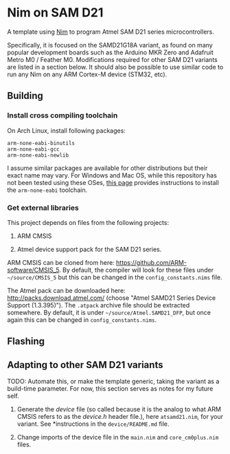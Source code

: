 # Nim on SAM D21

A template using [Nim](nim-lang.org) to program Atmel SAM D21 series
microcontrollers.

Specifically, it is focused on the SAMD21G18A variant, as found on many
popular development boards such as the Arduino MKR Zero and Adafruit Metro
M0 / Feather M0. Modifications required for other SAM D21 variants are listed in a
section below. It should also be possible to use similar code to run any Nim on
any ARM Cortex-M device (STM32, etc).

## Building

### Install cross compiling toolchain

On Arch Linux, install following packages:

```
arm-none-eabi-binutils
arm-none-eabi-gcc
arm-none-eabi-newlib
```

I assume similar packages are available for other distributions but their
exact name may vary. For Windows and Mac OS, while this repository has not
been tested using these OSes,
[this page](https://mynewt.apache.org/latest/get_started/native_install/cross_tools.html)
provides instructions to install the `arm-none-eabi` toolchain.

### Get external libraries

This project depends on files from the following projects:

1. ARM CMSIS

2. Atmel device support pack for the SAM D21 series.

ARM CMSIS can be cloned from here: https://github.com/ARM-software/CMSIS_5. By
default, the compiler will look for these files under `~/source/CMSIS_5` but
this can be changed in the `config_constants.nims` file.

The Atmel pack can be downloaded here: http://packs.download.atmel.com/
(choose "Atmel SAMD21 Series Device Support (1.3.395)"). The `.atpack` archive
file should be extracted somewhere. By default, it is under
`~/source/Atmel.SAMD21_DFP`, but once again this can be changed in `config_constants.nims`.

## Flashing

## Adapting to other SAM D21 variants

TODO: Automate this, or make the template generic, taking the variant as a
build-time parameter. For now, this section serves as notes for my future
self.

1. Generate the *device* file (so called because it is the analog to what ARM
   CMSIS refers to as the *device.h* header file.), here `atsamd21.nim`, for your
   variant. See *instructions in the `device/README.md` file.

2. Change imports of the device file in the `main.nim` and `core_cm0plus.nim`
   files.

